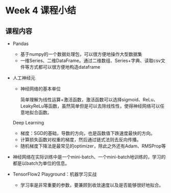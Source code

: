# Week 4 课程小结

## 课程内容

* Pandas
  
  * 基于numpy的一个数据处理包，可以很方便地操作大型数据集
  * 一维Series、二维DataFrame。通过二维数组、Series+字典、读取csv文件等方式都可以很方便地构造dataframe
  
* 人工神经元
  * 神经网络的基本单位
  
    简单理解为线性运算+激活函数，激活函数可以选择sigmoid、ReLu、LeakyReLu等函数，虽然简单但是可以去除线性性，使得神经网络可以任意地拟合函数。
  
  Deep Learning
  
  * 梯度：SGD的基础，导数的方向，也是函数值下跌速度最快的方向。
  * 计算损失函数对权重的梯度，然后通过链式法则去反向传播。
  * 随机梯度下降法是最常见的optimizer，除此之外还有Adam、RMSProp等
  
* 神经网络在实际训练中是一个mini-batch、一个mini-batch地训练的，学习的都是以batch为单位的信息。
  
* TensorFlow2 Playground：机器学习实战

  * 学习率是非常重要的参数，要兼顾到收敛速度以及是否能够很好地拟合。

